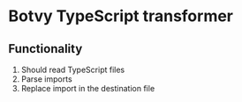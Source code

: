 # Botvy TypeScript transformer

## Functionality

1. Should read TypeScript files
2. Parse imports
3. Replace import in the destination file
